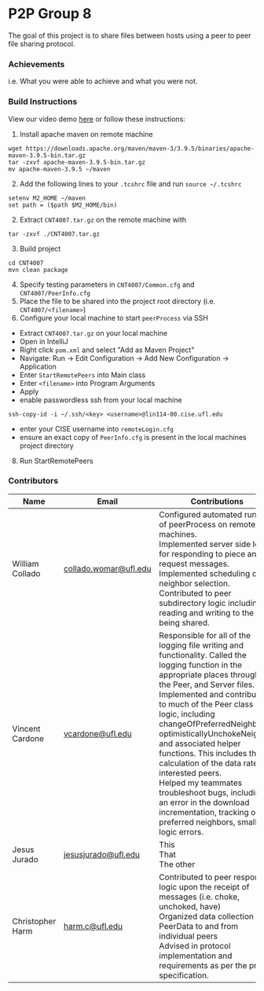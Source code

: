 # P2P Group 8

The goal of this project is to share files between hosts using a peer to peer file sharing protocol.

### Achievements
i.e. What you were able to achieve and what you were not.
### Build Instructions
View our video demo [here](youtube.com) or follow these instructions:
1. Install apache maven on remote machine
```
wget https://downloads.apache.org/maven/maven-3/3.9.5/binaries/apache-maven-3.9.5-bin.tar.gz
tar -zxvf apache-maven-3.9.5-bin.tar.gz
mv apache-maven-3.9.5 ~/maven
```
2. Add the following lines to your `.tcshrc` file and run `source ~/.tcshrc`
```
setenv M2_HOME ~/maven
set path = ($path $M2_HOME/bin)
```
2. Extract `CNT4007.tar.gz` on the remote machine with
```
tar -zxvf ./CNT4007.tar.gz
```
3. Build project
```
cd CNT4007
mvn clean package
```
4. Specify testing parameters in `CNT4007/Common.cfg` and `CNT4007/PeerInfo.cfg`
5. Place the file to be shared into the project root directory (i.e. `CNT4007/<filename>`)
6. Configure your local machine to start `peerProcess` via SSH
- Extract `CNT4007.tar.gz` on your local machine
- Open in IntelliJ
- Right click `pom.xml` and select "Add as Maven Project"
- Navigate: Run -> Edit Configuration -> Add New Configuration -> Application
- Enter `StartRemotePeers` into Main class
- Enter `<filename>` into Program Arguments
- Apply
- enable passwordless ssh from your local machine
```
ssh-copy-id -i ~/.ssh/<key> <username>@lin114-00.cise.ufl.edu
```
- enter your CISE username into `remoteLogin.cfg`
- ensure an exact copy of `PeerInfo.cfg` is present in the local machines project directory
8. Run StartRemotePeers

### Contributors
| Name              | Email                   | Contributions                                                                                                                                                                                                                                                                                             |
|-------------------|-------------------------|-----------------------------------------------------------------------------------------------------------------------------------------------------------------------------------------------------------------------------------------------------------------------------------------------------------|
| William Collado  | collado.womar@ufl.edu   | Configured automated running of peerProcess on remote machines.<br/>Implemented server side logic for responding to piece and request messages.<br/>Implemented scheduling of neighbor selection.<br/>Contributed to peer subdirectory logic including reading and writing to the file being shared.<br/> |
| Vincent Cardone   | vcardone@ufl.edu        | Responsible for all of the logging file writing and functionality. Called the logging function in the appropriate places throughout the Peer, and Server files.<br/>Implemented and contributed to much of the Peer class logic, including changeOfPreferredNeighbors, optimisticallyUnchokeNeighbor and associated helper functions. This includes the calculation of the data rate for interested peers.<br/>Helped my teammates troubleshoot bugs, including an error in the download incrementation, tracking of preferred neighbors, small logic errors.<br/>                                                                                                                                                                                                                                                                          |
| Jesus Jurado      | jesusjurado@ufl.edu     | This<br/>That<br/>The other<br/>                                                                                                                                                                                                                                                                          |
| Christopher Harm  | harm.c@ufl.edu          | Contributed to peer response logic upon the receipt of messages (i.e. choke, unchoked, have)<br/>Organized data collection of PeerData to and from individual peers<br/>Advised in protocol implementation and requirements as per the project specification.<br/> |
